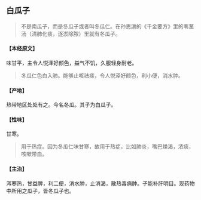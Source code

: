 ## 白瓜子

> 不是南瓜子，而是冬瓜子或者叫冬瓜仁。在孙思邈的《千金要方》里的苇茎汤（清肺化痰，逐淤除脓）里就有冬瓜子。

#### 【本经原文】
味甘平，主令人悦泽好颜色，益气不饥，久服轻身耐老。

> 冬瓜仁色白入肺。能够止咳祛痰，令人悦泽好颜色，利小便，消水肿。

#### 【产地】
热带地区处处有之。今名冬瓜。其子为白瓜子。
#### 【性味】
甘寒。

> 用于热症。因为冬瓜仁味甘寒，故用于热症，比如肺炎，嘴巴燥渴，浓痰，咳嗽带血。

#### 【主治】
泻寒热，甘益脾，利二便，消水肿，止消渴，散热毒痈肿。子能补肝明目。现药物中所用之瓜子，皆冬瓜子也。